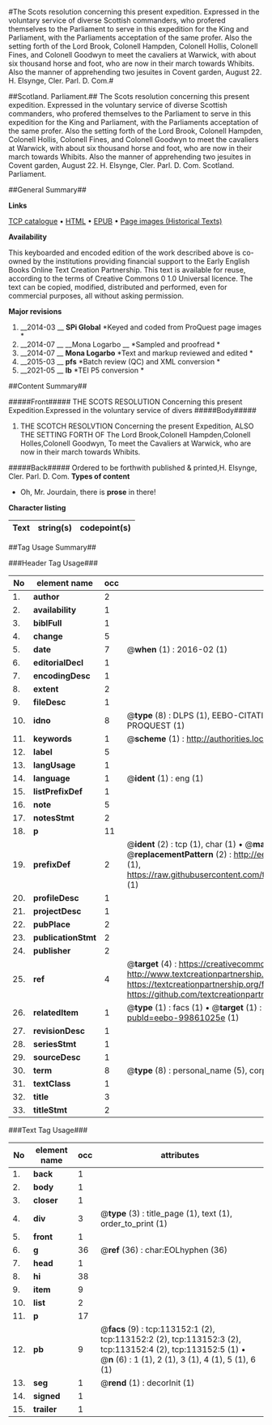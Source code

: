 #The Scots resolution concerning this present expedition. Expressed in the voluntary service of diverse Scottish commanders, who profered themselves to the Parliament to serve in this expedition for the King and Parliament, with the Parliaments acceptation of the same profer. Also the setting forth of the Lord Brook, Colonell Hampden, Colonell Hollis, Colonell Fines, and Colonell Goodwyn to meet the cavaliers at Warwick, with about six thousand horse and foot, who are now in their march towards Whibits. Also the manner of apprehending two jesuites in Covent garden, August 22. H. Elsynge, Cler. Parl. D. Com.#

##Scotland. Parliament.##
The Scots resolution concerning this present expedition. Expressed in the voluntary service of diverse Scottish commanders, who profered themselves to the Parliament to serve in this expedition for the King and Parliament, with the Parliaments acceptation of the same profer. Also the setting forth of the Lord Brook, Colonell Hampden, Colonell Hollis, Colonell Fines, and Colonell Goodwyn to meet the cavaliers at Warwick, with about six thousand horse and foot, who are now in their march towards Whibits. Also the manner of apprehending two jesuites in Covent garden, August 22. H. Elsynge, Cler. Parl. D. Com.
Scotland. Parliament.

##General Summary##

**Links**

[TCP catalogue](http://www.ota.ox.ac.uk/tcp/)  • 
[HTML](http://tei.it.ox.ac.uk/tcp/Texts-HTML/free/A92/A92733.html)  • 
[EPUB](http://tei.it.ox.ac.uk/tcp/Texts-EPUB/free/A92/A92733.epub) • 
[Page images (Historical Texts)](https://historicaltexts.jisc.ac.uk/eebo-99861025e)

**Availability**

This keyboarded and encoded edition of the work described above is co-owned by the
    institutions providing financial support to the Early English Books Online Text Creation
    Partnership. This text is available for reuse, according to the terms of  Creative Commons 0 1.0 Universal
    licence. The text can be copied, modified, distributed and performed, even for commercial
    purposes, all without asking permission.

**Major revisions**

1. __2014-03 __ __SPi Global__ *Keyed and coded from ProQuest page images *
1. __2014-07 __ __Mona Logarbo __ *Sampled and proofread *
1. __2014-07 __ __Mona Logarbo__ *Text and markup reviewed and edited *
1. __2015-03 __ __pfs__ *Batch review (QC) and XML conversion *
1. __2021-05 __ __lb__ *TEI P5 conversion *

##Content Summary##

#####Front#####
THE SCOTS RESOLUTION Concerning this present Expedition.Expressed in the voluntary service of divers
#####Body#####

1. THE SCOTCH RESOLVTION Concerning the present Expedition, ALSO THE SETTING FORTH OF
The Lord Brook,Colonell Hampden,Colonell Holles,Colonell Goodwyn, To meet the Cavaliers at Warwick, who are now in their march towards Whibits.

#####Back#####
Ordered to be forthwith published & printed,H. Elsynge, Cler. Parl. D. Com.
**Types of content**

  * Oh, Mr. Jourdain, there is **prose** in there!

**Character listing**


|Text|string(s)|codepoint(s)|
|---|---|---|

##Tag Usage Summary##

###Header Tag Usage###

|No|element name|occ|attributes|
|---|---|---|---|
|1.|__author__|2||
|2.|__availability__|1||
|3.|__biblFull__|1||
|4.|__change__|5||
|5.|__date__|7| @__when__ (1) : 2016-02 (1)|
|6.|__editorialDecl__|1||
|7.|__encodingDesc__|1||
|8.|__extent__|2||
|9.|__fileDesc__|1||
|10.|__idno__|8| @__type__ (8) : DLPS (1), EEBO-CITATION (1), VID (1), EEBO-PROQUEST (1), STC (3), PROQUEST (1)|
|11.|__keywords__|1| @__scheme__ (1) : http://authorities.loc.gov/ (1)|
|12.|__label__|5||
|13.|__langUsage__|1||
|14.|__language__|1| @__ident__ (1) : eng (1)|
|15.|__listPrefixDef__|1||
|16.|__note__|5||
|17.|__notesStmt__|2||
|18.|__p__|11||
|19.|__prefixDef__|2| @__ident__ (2) : tcp (1), char (1)  •  @__matchPattern__ (2) : ([0-9\-]+):([0-9IVX]+) (1), (.+) (1)  •  @__replacementPattern__ (2) : http://eebo.chadwyck.com/downloadtiff?vid=$1&page=$2 (1), https://raw.githubusercontent.com/textcreationpartnership/Texts/master/tcpchars.xml#$1 (1)|
|20.|__profileDesc__|1||
|21.|__projectDesc__|1||
|22.|__pubPlace__|2||
|23.|__publicationStmt__|2||
|24.|__publisher__|2||
|25.|__ref__|4| @__target__ (4) : https://creativecommons.org/publicdomain/zero/1.0/ (1), http://www.textcreationpartnership.org/docs/. (1), https://textcreationpartnership.org/faq/#faq05 (1), https://github.com/textcreationpartnership (1)|
|26.|__relatedItem__|1| @__type__ (1) : facs (1)  •  @__target__ (1) : https://data.historicaltexts.jisc.ac.uk/view?pubId=eebo-99861025e (1)|
|27.|__revisionDesc__|1||
|28.|__seriesStmt__|1||
|29.|__sourceDesc__|1||
|30.|__term__|8| @__type__ (8) : personal_name (5), corporate_name (1), geographic_name (2)|
|31.|__textClass__|1||
|32.|__title__|3||
|33.|__titleStmt__|2||


###Text Tag Usage###

|No|element name|occ|attributes|
|---|---|---|---|
|1.|__back__|1||
|2.|__body__|1||
|3.|__closer__|1||
|4.|__div__|3| @__type__ (3) : title_page (1), text (1), order_to_print (1)|
|5.|__front__|1||
|6.|__g__|36| @__ref__ (36) : char:EOLhyphen (36)|
|7.|__head__|1||
|8.|__hi__|38||
|9.|__item__|9||
|10.|__list__|2||
|11.|__p__|17||
|12.|__pb__|9| @__facs__ (9) : tcp:113152:1 (2), tcp:113152:2 (2), tcp:113152:3 (2), tcp:113152:4 (2), tcp:113152:5 (1)  •  @__n__ (6) : 1 (1), 2 (1), 3 (1), 4 (1), 5 (1), 6 (1)|
|13.|__seg__|1| @__rend__ (1) : decorInit (1)|
|14.|__signed__|1||
|15.|__trailer__|1||
